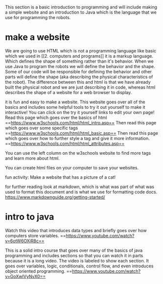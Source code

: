 This section is a basic introduction to programming and will include making a simple website and an introduction to Java which is the language that we use for programming the robots.

# make a website
We are going to use HTML which is not a programming language like basic which we used in [[2. computers and programs]] it is a markup language. Which defines the shape of something rather than it's behavior. When we use Java to program the robots we will define the behavior and the shape. Some of our code will be responsible for defining the behavior and other parts will define the shape (aka describing the physical characteristics of the robot). The difference between this and html is that we have already built the physical robot and we are just describing it in code, whereas html describes the shape of a website for a web browser to display.

it is fun and easy to make a website. This website goes over all of the basics and includes some helpful tools to try it out yourself to make it interactive! You can click on the try it yourself links to edit your own page!
Read this page which goes over the basics of html ==https://www.w3schools.com/html/html_intro.asp==
Then read this page which goes over some specific tags ==https://www.w3schools.com/html/html_basic.asp==
Then read this page which goes over how to further style a tag and give it more information. ==https://www.w3schools.com/html/html_attributes.asp== 

You can use the left column on the w3schools website to find more tags and learn more about html. 

You can create html files on your computer to save your websites.

fun activity: Make a website that has a picture of a cat!

for further reading look at markdown, which is what was part of what was used to format this document and is what we use for formatting code docs. https://www.markdownguide.org/getting-started/

# intro to java
Watch this video that introduces data types and briefly goes over how computers store variables. ==https://www.youtube.com/watch?v=6otW6OXjR8c==

This is a solid intro course that goes over many of the basics of java programming and includes sections so that you can watch it in parts because it is a long video. The video is labeled to show each section. It goes over variables, logic, conditionals, control flow, and even introduces object oriented programming. ==https://www.youtube.com/watch?v=GoXwIVyNvX0==

